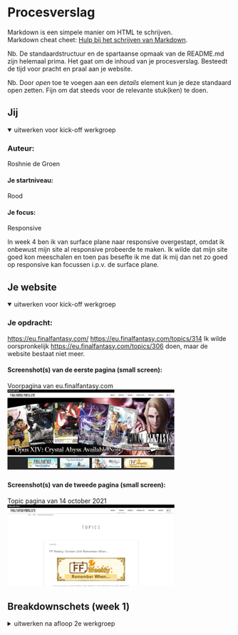 # Procesverslag

Markdown is een simpele manier om HTML te schrijven.  
Markdown cheat cheet: [Hulp bij het schrijven van Markdown](https://github.com/adam-p/markdown-here/wiki/Markdown-Cheatsheet).

Nb. De standaardstructuur en de spartaanse opmaak van de README.md zijn helemaal prima. Het gaat om de inhoud van je procesverslag. Besteedt de tijd voor pracht en praal aan je website.

Nb. Door _open_ toe te voegen aan een _details_ element kun je deze standaard open zetten. Fijn om dat steeds voor de relevante stuk(ken) te doen.

## Jij

<details open>
<summary>uitwerken voor kick-off werkgroep</summary>

### Auteur:

Roshnie de Groen

#### Je startniveau:

Rood

#### Je focus:

Responsive

In week 4 ben ik van surface plane naar responsive overgestapt, omdat ik onbewust mijn site al responsive probeerde te maken. Ik wilde dat mijn site goed kon meeschalen en toen pas besefte ik me dat ik mij dan net zo goed op responsive kan focussen i.p.v. de surface plane.

</details>

## Je website

<details open>
<summary>uitwerken voor kick-off werkgroep</summary>

### Je opdracht:

https://eu.finalfantasy.com/
https://eu.finalfantasy.com/topics/314
Ik wilde oorspronkelijk https://eu.finalfantasy.com/topics/306 doen, maar de website bestaat niet meer.

#### Screenshot(s) van de eerste pagina (small screen):

Voorpagina van eu.finalfantasy.com
<img src="./images/readme/ff14-homepage.JPG" width="375px" alt="Final Fantasy 14 homepage">

#### Screenshot(s) van de tweede pagina (small screen):

Topic pagina van 14 october 2021  
<img src="./images/readme/pagina-2.JPG" width="375px" alt="Final Fantasy 14 topics pagina">

</details>

## Breakdownschets (week 1)

<details>
<summary>uitwerken na afloop 2e werkgroep</summary>

### Eerste pagina:

<img src="./images/readme/breakdownschets.jpg" width="375px" alt="breakdown van de hele eerste pagina">

### Tweede pagina:

<img src="./images/readme/breakdownschets2.jpg" width="375px" alt="breakdown van de hele pagina">

## Voortgang (week 1 zonder gesprek)

<details>
<summary>geen voortgang gesprek deze week</summary>

### Stand van zaken

Ik heb deze week mijn website gekozen. De website is finalfantasyxiv.com. Eerst heb ik mijn HTML geschetst in de les, vervolgens heb ik dit in vs code uitgewerkt en heb hiermee de basis voor mijn HTML opgezet.

Wij hebben deze week les gekregen in flexbox. Vorig jaar heb ik dit veel gebruikt, dus veel informatie was herhaling. Ik vond de les wel nog handig, omdat dat ook een paar dingen waren die ik niet zo goed wist, bijvoorbeeld hoe ik makkelijk een respsonive menu kan maken. Ik vond de filmpjes heel leerzaam en erg interessant. Soms merkte ik bij mezelf dat er wel iets van flexbox was afgezakt, maar door het weer te herhalen werd het helemaal weer duidelijk. Ik heb daarom ook deze week meer filmpjes gekeken dan ik eigenlijk moest doen.

Als resultaat heb ik net iets te weinig tijd over gehouden om al het huiswerk te maken voor donderdag (vormgeving en FED vallen allebei op dezelfde dagen), ik zal er dus deze week en in het weekend verder aan moeten werken.

## Voortgang gesprek 1 (week 2)

<details>
<summary>uitwerken voor 1e voortgangsgesprek</summary>

### Stand van zaken

Ik was er deze les niet, dus was ik niet aanwezig (ziek) bij het gesprek.

Ik heb deze week een kleine begin gemaakt voor mijn hamburger menu, alleen kwam ik er niet helemaal uit. Ik loop een beetje achter op het huiswerk, maar er is deze week een hamburger menu opdracht dus zal ik dat als referentie materiaal gebruiken.

Deze week ben ik niet aanwezig geweest voor het voortgangsgesprek, omdat ik mij niet goed voelde

### Agenda voor meeting

Agenda voor de meeting is op dit moment n.v.t., omdat ik er deze week niet was.

### Verslag van meeting

- Ik was er deze les niet dus bij deze staat dit hier niet bij.

</details>

## Voortgang 2 (week 3)

<details>
<summary>uitwerken voor 2e voortgang</summary>

### Stand van zaken

Ik heb deze week verder gewerkt aan mijn hamburger menu. Ik weet nog niet helemaal hoe ik de afbeelding als header ga gebruiken en of ik dit wel ga doen. Misschien laat ik de afbeelding eruit en vervang ik het gewoon met tekst.

### Agenda voor meeting

Onze agenda is eenvoudig: we gaan elk student af en vragen met welke problemen zij zitten en hoe ver zij zijn.

### Verslag van meeting

Ik had problemen, wanneer ik een afbeelding in mijn HTML toevoegde. Gelukkig is dit probleem verholpen tijdens het voortgang gesprek, alleen staan soms elementen voor mijn button in mijn hamburger menu. Er werd gezegd dat ik gewoon iets element moet plaatsen en dan kijken hoe dit reageert op mijn bestand, dus dat zal ik volgende week doen. Daarnaast ben ik erachter gekomen dat ik mijn h1 img in mijn h1 gewoon kan plaatsen met dezelfde alt tekst die staat afgebeeld op de img i.v.m. accesibility. Ik heb nog best veel te doen dus ik zal de komende weken hier harder aan moeten werken, vooral omdat ik nu nog steeds met mobiel bezig ben..

</details>

## Toegankelijkheidstest (week 4)

<details>
<summary>uitwerken na test in 8e voortgang</summary>

### Bevindingen

Lijst met je bevindingen die in de test naar voren kwamen:

1. Begint met de content, maar slaat de main element over
2. Ziet het hamburger menu niet. Ik denk dat het komt, omdat ik in mijn javascript heb geschreven dat je het hamburger menu in het begin niet zichtbaar in beeld is. Ik zou dit op dezelfde manier kunnen oplossen, maar dan zie je wel als eerst het hamburger menu als je op de pagina komt.
3. Sommige afbeeldingen zijn niet duidelijk te begrijpen in de alt tekst, tenzij je misschien een fan bent van Final Fantasy. De oplossing is om de alt tekst aan te passen en als eerse "afbeelding van" in de alt tekst te zetten. Ik heb dit ook aangepast in mijn ontwerp.
4. Mijn pagina is nog goed te zien voor diegene die kleurenblind zijn.
5. Door de diabetes bril waren sommige letters wat moeilijker te lezen, met name de kleinere letters.

#### Begint met de content van de pagina

Het was in het begin ontzettend verwarrend, omdat heel veel van de pagina werd geskipped, zoals de nav, de header. De screenreader begon gelijk met de content (news, topics, video, sns) maar skipte tekst in de main tag en de headings.

#### Hamburger menu blijft "onzichtbaar" voor de screenreader

Het hamburger menu werd altijd overgeslagen. Ik heb javascript gebruikt om mijn hamburger menu te verbergen van het zichtbare scherm. Mijn vermoeden is dat de screenreader daarom mijn hamburger menu niet ziet.

Een oplossing zou kunnen zijn dat het hamburger menu zichtbaar is in het begin, waardoor de screenreader deze wel zal zien of de gebruiker gebruikt de website op desktop, dan is het hamburger menu niet eens nodig.

#### De "alt" tekst van advertentie afbeeldingen zijn niet duidelijk genoeg

Ik heb de tekst dat op advertentie afbeeldingen stond in mijn alt tekst geschreven. Voor mijn buurvrouw waar ik mee in de klas heb getest, was het zeer onduidelijk wat er werd opgenoemd.

Ik heb dit probleem verholpen door in de alt tekst van elke afbeelding "afbeelding van.." gezet. Hierdoor zou het duidelijker voor de gebruiker moeten zijn dat het om een afbeelding gaat over het gene dat verder in de alt tekst staat.

#### Kleurenblindheid is geen probleem

In de les hebben wij getest met een geel brilletje. Alles was hier nog duidelijk in te zien. Hiervoor is geen oplossing nodig.

#### Kleinere letters zijn moeilijker te lezen met de "biabetes bril"

Doordat er op sommige delen van de pagina een kleiner lettertype is gebruikt, is dit soms wat moeilijker te lezen op de diabetes bril.

De oplossing hiervoor zou zijn om het lettertype te vergroten. Dit heb ik dan ook vooral bij de 2e pagina aangepast.
<img src="./images/readme/diabetesbril.jpg" width="375px" alt="afbeelding van diabetes test bril">

</details>

## Voortgang 3 (week 4)

<details>
<summary>uitwerken voor 3e voortgang</summary>

### Stand van zaken

Deze week heb ik geprobeerd om aan mijn grid te werken en aan een carousel. Het lukte niet helemaal dus heb ik gevraagd in het feedback gesprek hoe ik dat misschien het beste kan doen.

### Agenda voor meeting

Deze week gaan we per student af wat iemand heeft gedaan en vragen waar wij hulp bij nodig hebben.

### Verslag van meeting

Er werd gezegd dat ik al mijn plaatjes in een section kan doen en de img een vw van 100% kan geven. Soms werkte het niet even mee met vw en dat heb ik ook nagevraagd. Er werd gezegd dat dit kan komen, doordat chrome misschien te veel is ingezoomed of niet. Uiteindelijk werkte het wel. Vervolgens moet ik mijn sections een vw van 300 geven met overflow:hidden.

Ik heb ook nog gevraagd over mijn h2 in mijn sections en ik moet deze eigenlijk uit mijn sections halen, zodat ik de h2 over de hele breedte van de pagina kan zetten.

Deze week liep ik helemaal vast met grid. Er werd toen gezegd dat als het mij echt niet lukt, dat ik het dan kan oplossen met flexbox wrap in plaats van grid.

Mocht ik nog feedback willen krijgen voor het mondeling, dan zou ik dat altijd kunnen aangeven.

Ik heb deze week

</details>

## Eindgesprek (week 5)

<details>
<summary>uitwerken voor eindgesprek</summary>

### Stand van zaken

Ik heb mijn twee pagina's nog niet af. Ik heb gedeeltelijk mijn CSS opnieuw geschreven, omdat ik het super rommelig vind. Ik vind het gebruik van "nth-of-type" selectoren helemaal niet praktisch. Als je iets in je HTML veranderd, moet je soms elk nummer van je "nth-of-type" selecor veranderen. Dit kost veel tijd en hierdoor wordt mijn werk ontzettend onoverzichtelijk. Soms is het hierdoor moeilijk om problemen achter te halen. Het is makkelijk om hiervoor de inpsect tool te gebruiken in je browser, maar dit betekent dat je code dan niet duidelijk genoeg is. Ik vind dit wel erg jammer omdat het me geen good-practice lijkt, alleen omdat we geen classes mogen gebruiken. Aan de ene kant snap ik het ook wel, omdat we anders misschien sommige selectoren zoals "nth-of-type" of " first-of-type" anders misschien wel helemaal niet zouden kennen.

Tijdens het gespreek is ook nog gezegd dat ik mijn carousel pas helemaal op het laatst mag doen of zelfs weglaten.

Ik ga dus voor de herkansing en hieronder zullen de screenshots staan van mijn uiteindelijke resultaat.

### Herkansing

De tweede pagina was veel makkelijker te maken. Ik heb wel echt classes hiervoor moeten gebruiken, omdat ik de styling van mijn tweede pagina anders moest maken dan de eerste pagina. Ik heb later in het proces ook veel meer dingen van de pagina weg gelaten, om de opdracht wat makkelijker voor mezelf te maken (ik heb momenteel meer dan 600 lines aan CSS code).

Ik heb het gevoel gehad tijdens deze opdracht dat ik wel veel meer beperkt moest werken, juist doordat ik minimaal classes en divs mag gebruiken. Met deze opdracht ben ik erachter gekomen, dat het gebruik van CSS selectoren, zoals "nth-of-type" niet praktisch is. Ook ben ik erachter gekomen hoe ik een "back to top" button kan maken en hoe ik een button kan linken aan een andere HTML pagina, i.p.v. een anchor element te gebruiken. Ik heb deze opdracht geleerd hoe ik een hamburger menu kan maken en hoe ik grid kan gebruiken.

Verder vond ik het testen van mijn website op een screenreader interessant. Ik denk dat ik dit vaker ga doen, omdat het een hele andere ervaring is van je website.

### Screenshot(s)

hier screenshot(s) van je eindresultaat

Eerste pagina:

<img src="./images/readme/einres1.JPG" width="375px" alt="screenshot eindresultaat 1">

<img src="./images/readme/einres2.JPG" width="375px" alt="screenshot eindresultaat 2">

<img src="./images/readme/einres3.JPG" width="375px" alt="screenshot eindresultaat 3">

<img src="./images/readme/einres4.JPG" width="375px" alt="screenshot eindresultaat 4">

<img src="./images/readme/einres5.JPG" width="375px" alt="screenshot eindresultaat 5">

Tweede pagina:

<img src="./images/readme/einres6.JPG" width="375px" alt="screenshot eindresultaat 6">

<img src="./images/readme/einres7.JPG" width="375px" alt="screenshot eindresultaat 7">

<img src="./images/readme/einres8.JPG" width="375px" alt="screenshot eindresultaat 8">

</details>

## Bronnenlijst

<details open>
<summary>continu bijhouden terwijl je werkt</summary>

Nb. Wees specifiek ('css-tricks' als bron is bijv. niet specifiek genoeg).

1. https://eu.finalfantasy.com/ als inspiratie voor mijn hele website
2. https://eu.finalfantasy.com/topics/314 https://eu.finalfantasy.com/topics/314
3. https://css-tricks.com/snippets/css/a-guide-to-flexbox/ vaak gebruikt als ik iets vergeten was met flexbox
4. https://www.codegrepper.com/code-examples/css/gradient+border+bottom+css ik kwam niet uit hoe ik mijn gradient border bottom moest doen.

</details>
